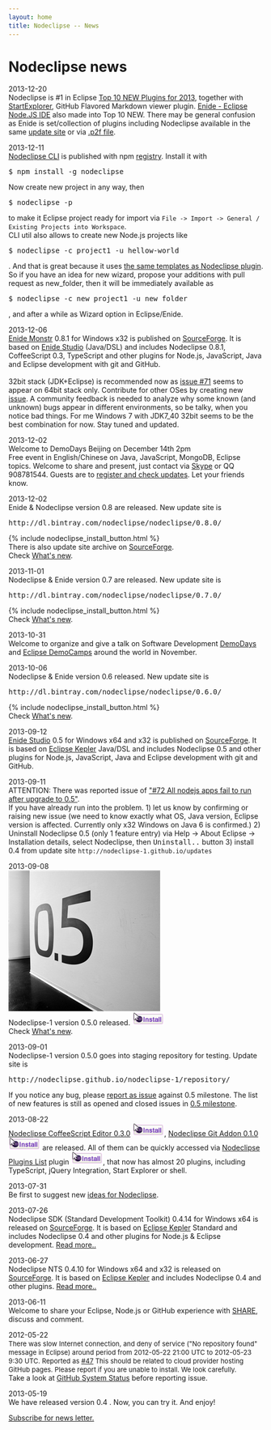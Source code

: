 ```yaml
---
layout: home
title: Nodeclipse -- News
---
```


# Nodeclipse news

<p></p>

<p>
	2013-12-20<br/>
	Nodeclipse is #1 in Eclipse
	<a href="http://www.eclipse.org/community/eclipse_newsletter/2013/december/article2.php">Top 10 NEW Plugins for 2013</a>,
	together with <a href="/enide/tools/startexplorer">StartExplorer</a>, GitHub Flavored Markdown viewer plugin.
	<a href="/enide">Enide - Eclipse Node.JS IDE</a> also made into Top 10 NEW. There may be general confusion 
	as Enide is set/collection of plugins including Nodeclipse available in the same 
	<a href="http://www.nodeclipse.org/updates/">update site</a>
	or via <a href="http://marketplace.eclipse.org/content/enide-eclipse-nodejs-ide">.p2f file</a>.
</p>
<p>
	2013-12-11<br/>
	<a href="https://github.com/Nodeclipse/nodeclipse-1/tree/master/org.nodeclipse.ui/templates">Nodeclipse CLI</a> is published with npm  
	<a href="https://npmjs.org/package/nodeclipse">registry</a>.
	Install it with <pre>$ npm install -g nodeclipse</pre>
	Now create new project in any way, then <pre>$ nodeclipse -p</pre> to make it Eclipse project ready for import
	via <code>File -> Import -> General / Existing Projects into Workspace</code>.</br>
	CLI util also allows to create new Node.js projects like <pre>$ nodeclipse -c project1 -u hellow-world</pre>.
	And that is great because it uses 
	<a href="https://github.com/Nodeclipse/nodeclipse-1/tree/master/org.nodeclipse.ui/templates">the same templates as Nodeclipse plugin</a>.
	So if you have an idea for new wizard, propose your additions with pull request as new_folder,
	then it will be immediately available as <pre>$ nodeclipse -c new_project1 -u new_folder</pre>,
	and after a while as Wizard option in Eclipse/Enide. 
</p>
<p>
	2013-12-06<br/>
	<a href="/enide/monster/">Enide Monstr</a> 0.8.1 for Windows x32 is published on 
	<a href="https://sourceforge.net/projects/nodeclipse/files/Enide-Monstr/">SourceForge</a>.
	It is based on <a href="/enide/studio/">Enide Studio</a> (Java/DSL)
	and includes Nodeclipse 0.8.1, CoffeeScript 0.3, TypeScript and other plugins for Node.js, JavaScript,
	Java and Eclipse development with git and GitHub.<br/>
	<br/>
	32bit stack (JDK+Eclipse) is recommended now as <a href="https://github.com/Nodeclipse/nodeclipse-1/issues/71">issue #71</a>
	seems to appear on 64bit stack only. Contribute for other OSes by creating new
	<a href="https://github.com/Nodeclipse/nodeclipse-1/issues">issue</a>. 
	A community feedback is needed to analyze why
	some known (and unknown) bugs appear in different environments, so be talky, when you notice bad things. 
	For me Windows 7 with JDK7_40 32bit seems to be the best combination for now. 
	Stay tuned and updated.
</p>
<p>	
	2013-12-02<br/>
	Welcome to DemoDays Beijing on December 14th 2pm</br>
	Free event in English/Chinese on Java, JavaScript, MongoDB, Eclipse topics.
	Welcome to share and present, just contact via 
	<a href="callto://pverest">Skype</a> or QQ 908781544. 
	Guests are to <a href="https://yoopay.cn/event/76967677">register and check updates</a>.
	Let your friends know. 
</p>
<p>	
	2013-12-02<br/>
	Enide & Nodeclipse version 0.8 are released. New update site is 
	<pre>http://dl.bintray.com/nodeclipse/nodeclipse/0.8.0/</pre>
	{% include nodeclipse_install_button.html %}</br>
	There is also update site archive on <a href="http://sourceforge.net/projects/nodeclipse/files">SourceForge</a>.
  			<br/>
	Check <a href="/history">What's new</a>.
</p>
<p>	
	2013-11-01<br/>
	Nodeclipse & Enide version 0.7 are released. New update site is 
	<pre>http://dl.bintray.com/nodeclipse/nodeclipse/0.7.0/</pre>
	{% include nodeclipse_install_button.html %}
  			<br/>
	Check <a href="/history">What's new</a>.
</p>
<p>	
	2013-10-31<br/>
	Welcome to organize and give a talk on Software Development 
	<a href="http://demodays.github.io/">DemoDays</a>
	and <a href="http://wiki.eclipse.org/Eclipse_DemoCamps_November_2013">Eclipse DemoCamps</a>
	around the world in November.
</p>
<p>	
	2013-10-06<br/>
	Nodeclipse & Enide version 0.6 released. New update site is 
	<pre>http://dl.bintray.com/nodeclipse/nodeclipse/0.6.0/</pre>
	{% include nodeclipse_install_button.html %}
  			<br/>
	Check <a href="/history">What's new</a>.
</p>
<p>
	2013-09-12<br/>
	<a href="/enide/studio/">Enide Studio</a> 0.5 for Windows x64 and x32 is published on 
	<a href="https://sourceforge.net/projects/nodeclipse/files/Enide-Studio/">SourceForge</a>.
	It is based on <a href="http://www.eclipse.org/kepler/">Eclipse Kepler</a> Java/DSL
	and includes Nodeclipse 0.5 and other plugins for Node.js, JavaScript,
	Java and Eclipse development with git and GitHub.
</p>
<p>
	2013-09-11<br/>
	ATTENTION: There was reported issue of 
	<a href="https://github.com/Nodeclipse/nodeclipse-1/issues/72">"#72 All nodejs apps fail to run after upgrade to 0.5"</a>.
	<br/>
	If you have already run into the problem. 1) let us know by confirming or raising new issue (we need to know exactly
	 what OS, Java version, Eclipse version is affected. Currently only x32 Windows on Java 6 is confirmed.)
	2) Uninstall Nodeclipse 0.5 (only 1 feature entry) via 
	Help -> About Eclipse -> Installation details, select Nodeclipse, then <kbd>Uninstall..</kbd> button 
	3) install 0.4 from update site 
	<code>http://nodeclipse-1.github.io/updates</code>
</p>
<p>	
	2013-09-08<br/>
	<img src="/img/0.5.jpg"/><br/>
	Nodeclipse-1 version 0.5.0 released. <a href="http://marketplace.eclipse.org/marketplace-client-intro?mpc_install=759140"
         title="Drag and drop into a running Eclipse to install Nodeclipse">
  			<img src="/img/installbutton.png"/>
  			</a><br/>
	Check <a href="/history">What's new</a>.
</p>
<p>
	2013-09-01<br/>
	Nodeclipse-1 version 0.5.0 goes into staging repository for testing. Update site is
	<pre>http://nodeclipse.github.io/nodeclipse-1/repository/</pre>
	If you notice any bug, please <a href="https://github.com/Nodeclipse/nodeclipse-1/issues">report as issue</a>
	against 0.5 milestone. The list of new features is still as opened and closed issues in        		
	<a href="https://github.com/Nodeclipse/nodeclipse-1/issues?milestone=3">0.5 milestone</a>.
</p>
<p>
	2013-08-22<br/>
	<a href="/coffeescript">Nodeclipse CoffeeScript Editor 0.3.0</a>
	<a href="http://marketplace.eclipse.org/marketplace-client-intro?mpc_install=1097343" title="Drag and drop into a running Eclipse to install Nodeclipse CoffeeScript Editor">
	  <img src="/img/installbutton.png"/></a>,
	  <a href="/git/addon/">Nodeclipse Git Addon 0.1.0</a>
	  <a href="http://marketplace.eclipse.org/marketplace-client-intro?mpc_install=1076754">
	<img src="/img/installbutton.png"></a> are released.
	All of them can be quickly accessed via <a href="/updates/list">Nodeclipse Plugins List</a> plugin <a href="http://marketplace.eclipse.org/marketplace-client-intro?mpc_install=1084253">
	<img src="/img/installbutton.png"></a>,
	that now has almost 20 plugins, including TypeScript, jQuery Integration, Start Explorer or shell.
</p>
<p>
	2013-07-31<br/>
	Be first to suggest new <a href="http://nodeclipse.uservoice.com/forums/216804-general">ideas for Nodeclipse</a>.
</p>
<p>
	2013-07-26<br/>
	Nodeclipse SDK (Standard Development Toolkit) 0.4.14 for Windows x64 is released on <a href="https://sourceforge.net/projects/nodeclipse/files/Standard-Development-Kit/">SourceForge</a>.
	It is based on <a href="http://www.eclipse.org/kepler/">Eclipse Kepler</a> Standard
	 and includes Nodeclipse 0.4 and other plugins for Node.js & Eclipse development. <a href="/sdk/">Read more..</a>
</p>
<p>
	2013-06-27<br/>
	Nodeclipse NTS 0.4.10 for Windows x64 and x32 is released on <a href="https://sourceforge.net/projects/nodeclipse/files/Node-Tool-Suite/">SourceForge</a>.
	It is based on <a href="http://www.eclipse.org/kepler/">Eclipse Kepler</a>
	 and includes Nodeclipse 0.4 and other plugins. <a href="/nts/">Read more..</a>
</p>
<p>
	2013-06-11<br/>
	Welcome to share your Eclipse, Node.js or GitHub experience with
	 <a href="http://www.nodeclipse.org/share.html" class="docs">SHARE</a>,
	discuss and comment.
</p>
<p>
	2012-05-22<br/>
	<font size="2">There was slow Internet connection, and deny of service
	("No repository found" message in Eclipse)
	around period from 2012-05-22 21:00 UTC to 2012-05-23 9:30 UTC. 
	Reported as <a href="https://github.com/Nodeclipse/nodeclipse-1/issues/47">#47</a>
	This should be related to cloud provider hosting GitHub pages.
	Please report if you are unable to install. We look carefully.</font></br>
	Take a look at <a href="https://status.github.com/messages">GitHub System Status</a> before reporting issue.
</p>
<p>
	2013-05-19<br/>
	We have released version 0.4 . Now, you can try it. And enjoy!
</p>			

<p><a href="community/newsletter">Subscribe for news letter.</a></p>